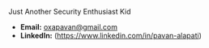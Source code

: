  Just Another Security Enthusiast Kid 


- **Email:** oxapavan@gmail.com
- **LinkedIn:** (https://www.linkedin.com/in/pavan-alapati)
